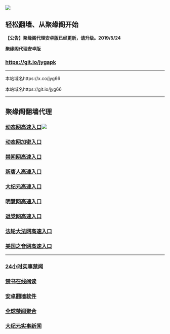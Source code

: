 ![](https://raw.githubusercontent.com/hao369/a/master/j.jpg)



## 轻松翻墙、从聚缘阁开始



**【公告】聚缘阁代理安卓版已经更新，请升级。2019/5/24**

 
**聚缘阁代理安卓版**
### https://git.io/jygapk  

***

本站域名https://x.co/jyg66 

本站域名https://git.io/jyg66



***




## 聚缘阁翻墙代理 




### [动态网高速入口](http://a33e3ed.n4r.netlord.de/6/4324232/543)![](https://raw.githubusercontent.com/hao369/a/master/jygdl.gif)

### [动态网加密入口](http://g2.gremojadrat.net)

### [禁闻网高速入口](http://uee.me/cQP7W)

### [新唐人高速入口](http://a333red.n4r.netlord.de/6/4324232/5)

### [大纪元高速入口](http://a233e2d.n4r.netlord.de/6/4324232/7)

### [明慧网高速入口](http://ac4cded.n4r.netlord.de/6/4324232/3)

### [退党网高速入口](http://a1234ed.n4r.netlord.de/6/4324232/8)

### [法轮大法网高速入口](http://a1q4wed.n4r.netlord.de/6/4324232/15)

### [美国之音网高速入口](http://as3343ved.n4r.netlord.de/6/4324232/18)



***






### [24小时实事禁闻](https://git.io/fj3Go)

### [禁书在线阅读](https://github.com/txyzum203/djy/blob/master/gb/9p.md?flntdtv#1)


### [安卓翻墙软件](https://git.io/afq)

### [全球禁闻聚合](https://github.com/gfw-breaker/banned-news1/blob/master/README.md)

### [大纪元实事新闻](https://git.io/fjmgE)






